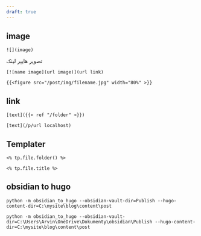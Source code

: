 ```yaml
---
draft: true
---
```


## image

```
![](image)
```

تصویر هایپر لینک
```
[![name image](url image)](url link)
```


```
{{<figure src="/post/img/filename.jpg" width="80%" >}}
```



## link

```
[text]({{< ref "/folder" >}})
```


```
[text](/p/url localhost)
```


## Templater

```
<% tp.file.folder() %>
```

```
<% tp.file.title %>
```


## obsidian to hugo

```
python -m obsidian_to_hugo --obsidian-vault-dir=Publish --hugo-content-dir=C:\mysite\blog\content\post
```


```
python -m obsidian_to_hugo --obsidian-vault-dir=C:\Users\Arvin\OneDrive\Dokumenty\obsidian\Publish --hugo-content-dir=C:\mysite\blog\content\post
```
